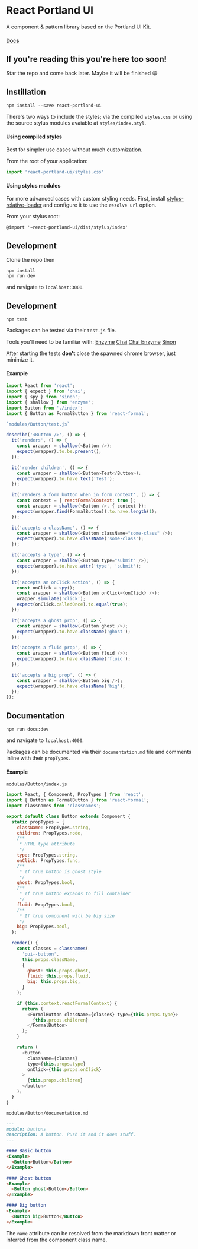 # React Portland UI

A component & pattern library based on the Portland UI Kit.

#### [Docs](http://react-portland-ui.surge.sh/)

## If you're reading this you're here too soon!

Star the repo and come back later. Maybe it will be finished :grin:

## Instillation

```
npm install --save react-portland-ui
```

There's two ways to include the styles; via the compiled `styles.css` or using the source stylus modules avaiable at `styles/index.styl`.

#### Using compiled styles

Best for simpler use cases without much customization.

From the root of your application:

```javascript
import 'react-portland-ui/styles.css'
```

#### Using stylus modules

For more advanced cases with custom styling needs. First, install [stylus-relative-loader](https://github.com/walmartlabs/stylus-relative-loader) and configure it to use the `resolve url` option.

From your stylus root:

```stylus
@import '~react-portland-ui/dist/stylus/index'
```

## Development

Clone the repo then

```
npm install
npm run dev
```

and navigate to `localhost:3000`.

## Development

```
npm test
```

Packages can be tested via their `test.js` file.

Tools you'll need to be familiar with: [Enzyme](https://github.com/airbnb/enzyme) [Chai](http://chaijs.com/) [Chai Enzyme](https://github.com/producthunt/chai-enzyme) [Sinon](http://sinonjs.org/)

After starting the tests **don't** close the spawned chrome browser, just minimize it.

#### Example

```javascript
import React from 'react';
import { expect } from 'chai';
import { spy } from 'sinon';
import { shallow } from 'enzyme';
import Button from './index';
import { Button as FormalButton } from 'react-formal';

`modules/Button/test.js`

describe('<Button />', () => {
  it('renders', () => {
    const wrapper = shallow(<Button />);
    expect(wrapper).to.be.present();
  });

  it('render children', () => {
    const wrapper = shallow(<Button>Test</Button>);
    expect(wrapper).to.have.text('Test');
  });

  it('renders a form button when in form context', () => {
    const context = { reactFormalContext: true };
    const wrapper = shallow(<Button />, { context });
    expect(wrapper.find(FormalButton)).to.have.length(1);
  });

  it('accepts a className', () => {
    const wrapper = shallow(<Button className="some-class" />);
    expect(wrapper).to.have.className('some-class');
  });

  it('accepts a type', () => {
    const wrapper = shallow(<Button type="submit" />);
    expect(wrapper).to.have.attr('type', 'submit');
  });

  it('accepts an onClick action', () => {
    const onClick = spy();
    const wrapper = shallow(<Button onClick={onClick} />);
    wrapper.simulate('click');
    expect(onClick.calledOnce).to.equal(true);
  });

  it('accepts a ghost prop', () => {
    const wrapper = shallow(<Button ghost />);
    expect(wrapper).to.have.className('ghost');
  });

  it('accepts a fluid prop', () => {
    const wrapper = shallow(<Button fluid />);
    expect(wrapper).to.have.className('fluid');
  });

  it('accepts a big prop', () => {
    const wrapper = shallow(<Button big />);
    expect(wrapper).to.have.className('big');
  });
});
```

## Documentation

```
npm run docs:dev
```

and navigate to `localhost:4000`.

Packages can be documented via their `documentation.md` file and comments inline with their `propTypes`.

#### Example

`modules/Button/index.js`

```javascript
import React, { Component, PropTypes } from 'react';
import { Button as FormalButton } from 'react-formal';
import classnames from 'classnames';

export default class Button extends Component {
  static propTypes = {
    className: PropTypes.string,
    children: PropTypes.node,
    /**
     * HTML type attribute
     */
    type: PropTypes.string,
    onClick: PropTypes.func,
    /**
     * If true button is ghost style
     */
    ghost: PropTypes.bool,
    /**
     * If true button expands to fill container
     */
    fluid: PropTypes.bool,
    /**
     * If true component will be big size
     */
    big: PropTypes.bool,
  };

  render() {
    const classes = classnames(
      'pui--button',
      this.props.className,
      {
        ghost: this.props.ghost,
        fluid: this.props.fluid,
        big: this.props.big,
      }
    );

    if (this.context.reactFormalContext) {
      return (
        <FormalButton className={classes} type={this.props.type}>
          {this.props.children}
        </FormalButton>
      );
    }

    return (
      <button
        className={classes}
        type={this.props.type}
        onClick={this.props.onClick}
      >
        {this.props.children}
      </button>
    );
  }
}
```

`modules/Button/documentation.md`

```markdown
---
module: buttons
description: A button. Push it and it does stuff.
---

#### Basic button
<Example>
  <Button>Button</Button>
</Example>

#### Ghost button
<Example>
  <Button ghost>Button</Button>
</Example>

#### Big button
<Example>
  <Button big>Button</Button>
</Example>
```

The `name` attribute can be resolved from the markdown front matter or inferred from the component class name.
